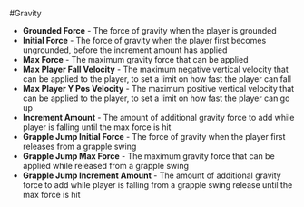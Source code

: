#Gravity

- **Grounded Force** - The force of gravity when the player is grounded
- **Initial Force** - The force of gravity when the player first becomes ungrounded, before the increment amount has applied
- **Max Force** - The maximum gravity force that can be applied
- **Max Player Fall Velocity** - The maximum negative vertical velocity that can be applied to the player, to set a limit on how fast the player can fall
- **Max Player Y Pos Velocity** - The maximum positive vertical velocity that can be applied to the player, to set a limit on how fast the player can go up
- **Increment Amount** - The amount of additional gravity force to add while player is falling until the max force is hit
- **Grapple Jump Initial Force** - The force of gravity when the player first releases from a grapple swing
- **Grapple Jump Max Force** - The maximum gravity force that can be applied while released from a grapple swing
- **Grapple Jump Increment Amount** - The amount of additional gravity force to add while player is falling from a grapple swing release until the max force is hit